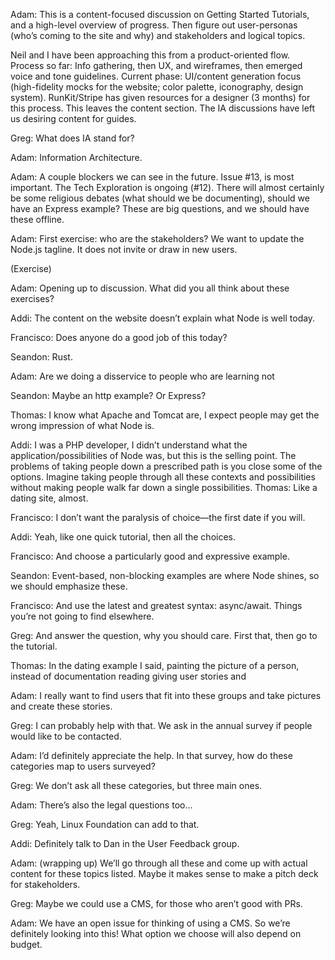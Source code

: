 Adam: This is a content-focused discussion on Getting Started Tutorials, and a high-level overview of progress. Then figure out user-personas (who’s coming to the site and why) and stakeholders and logical topics. 

Neil and I have been approaching this from a product-oriented flow. Process so far: Info gathering, then UX, and wireframes, then emerged voice and tone guidelines. Current phase: UI/content generation focus (high-fidelity mocks for the website; color palette, iconography, design system). RunKit/Stripe has given resources for a designer (3 months) for this process. This leaves the content section. The IA discussions have left us desiring content for guides.

Greg: What does IA stand for?

Adam: Information Architecture.

Adam: A couple blockers we can see in the future. Issue #13, is most important. The Tech Exploration is ongoing (#12). There will almost certainly be some religious debates (what should we be documenting), should we have an Express example? These are big questions, and we should have these offline.

Adam: First exercise: who are the stakeholders? We want to update the Node.js tagline. It does not invite or draw in new users. 

(Exercise)

Adam: Opening up to discussion. What did you all think about these exercises?

Addi: The content on the website doesn’t explain what Node is well today.

Francisco: Does anyone do a good job of this today?

Seandon: Rust.

Adam: Are we doing a disservice to people who are learning not

Seandon: Maybe an http example? Or Express?

Thomas: I know what Apache and Tomcat are, I expect people may get the wrong impression of what Node is.

Addi: I was a PHP developer, I didn’t understand what the application/possibilities of Node was, but this is the selling point. The problems of taking people down a prescribed path is you close some of the options. Imagine taking people through all these contexts and possibilities without making people walk far down a single possibilities. 
Thomas: Like a dating site, almost.

Francisco: I don’t want the paralysis of choice—the first date if you will.

Addi: Yeah, like one quick tutorial, then all the choices.

Francisco: And choose a particularly good and expressive example.

Seandon: Event-based, non-blocking examples are where Node shines, so we should emphasize these.

Francisco: And use the latest and greatest syntax: async/await. Things you’re not going to find elsewhere.

Greg: And answer the question, why you should care. First that, then go to the tutorial.

Thomas: In the dating example I said, painting the picture of a person, instead of documentation reading giving user stories and 

Adam: I really want to find users that fit into these groups and take pictures and create these stories.

Greg: I can probably help with that. We ask in the annual survey if people would like to be contacted.

Adam: I’d definitely appreciate the help. In that survey, how do these categories map to users surveyed? 

Greg: We don’t ask all these categories, but three main ones.

Adam: There’s also the legal questions too…

Greg: Yeah, Linux Foundation can add to that.

Addi: Definitely talk to Dan in the User Feedback group.

Adam: (wrapping up) We’ll go through all these and come up with actual content for these topics listed. Maybe it makes sense to make a pitch deck for stakeholders.

Greg: Maybe we could use a CMS, for those who aren’t good with PRs.

Adam: We have an open issue for thinking of using a CMS. So we’re definitely looking into this! What option we choose will also depend on budget.
